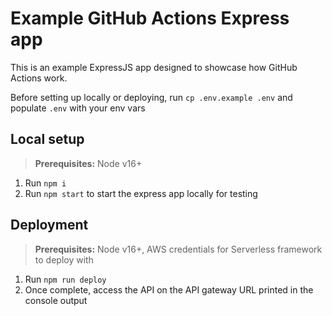 # Example GitHub Actions Express app

This is an example ExpressJS app designed to showcase how GitHub Actions work.

Before setting up locally or deploying, run `cp .env.example .env` and populate `.env` with your env vars

## Local setup

> **Prerequisites:** Node v16+

1. Run `npm i`
2. Run `npm start` to start the express app locally for testing

## Deployment

> **Prerequisites:** Node v16+, AWS credentials for Serverless framework to deploy with

1. Run `npm run deploy`
2. Once complete, access the API on the API gateway URL printed in the console output
